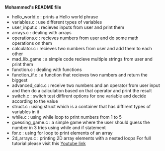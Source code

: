 **Mohammed's README file** 
* hello_world.c   :  prints a Hello world phrase 
* variables.c     :  use different types of variables 
* user_input.c    :  recieves inputs from user and print them
* arrays.c        :  dealing with arrays
* operations.c    :  recieves numbers from user and do some math operations on them
* calculator.c    :  recieves two numbers from user and add them to each other
* mad_lib_game    :  a simple code recieve multiple strings from user and print them
* function.c      :  dealing with functions
* function_if.c   :  a function that recieves two numbers and return the biggest
* advanced_calc.c :  receive two numbers and an operator from user input and then do a calculation based on that operator and print the result
* switch.c        :  switch test diffirent options for one variable and decide according to the value
* struct.c        : using struct which is a container that has diffirent types of variables in it
* while.c         : using while loop to print numbers from 1 to 5
* guessing_game.c : a simple game where the user should guess the number in 3 tries using while and if statement
* for.c           : using for loop to print elements of an array
* 2d_arrays.c     : printing 2D array elements with a nested loops
For full tutorial please visit this [Youtube link](https://www.youtube.com/watch?v=KJgsSFOSQv0&t=5981s "C Programming Tutorial for Beginners")
